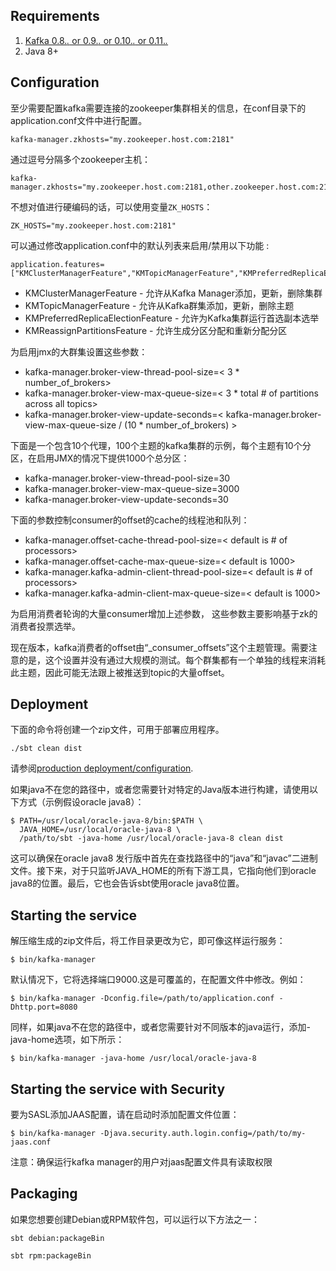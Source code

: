 Requirements
------------

1. [Kafka 0.8.*.* or 0.9.*.* or 0.10.*.* or 0.11.*.*](http://kafka.apache.org/downloads.html)
2. Java 8+

Configuration
-------------

至少需要配置kafka需要连接的zookeeper集群相关的信息，在conf目录下的application.conf文件中进行配置。

    kafka-manager.zkhosts="my.zookeeper.host.com:2181"

通过逗号分隔多个zookeeper主机：

    kafka-manager.zkhosts="my.zookeeper.host.com:2181,other.zookeeper.host.com:2181"

不想对值进行硬编码的话，可以使用变量`ZK_HOSTS`：

    ZK_HOSTS="my.zookeeper.host.com:2181"

可以通过修改application.conf中的默认列表来启用/禁用以下功能 :

    application.features=["KMClusterManagerFeature","KMTopicManagerFeature","KMPreferredReplicaElectionFeature","KMReassignPartitionsFeature"]

 - KMClusterManagerFeature - 允许从Kafka Manager添加，更新，删除集群
 - KMTopicManagerFeature - 允许从Kafka群集添加，更新，删除主题
 - KMPreferredReplicaElectionFeature - 允许为Kafka集群运行首选副本选举
 - KMReassignPartitionsFeature - 允许生成分区分配和重新分配分区

为启用jmx的大群集设置这些参数：

 - kafka-manager.broker-view-thread-pool-size=< 3 * number_of_brokers>
 - kafka-manager.broker-view-max-queue-size=< 3 * total # of partitions across all topics>
 - kafka-manager.broker-view-update-seconds=< kafka-manager.broker-view-max-queue-size / (10 * number_of_brokers) >

下面是一个包含10个代理，100个主题的kafka集群的示例，每个主题有10个分区，在启用JMX的情况下提供1000个总分区：

 - kafka-manager.broker-view-thread-pool-size=30
 - kafka-manager.broker-view-max-queue-size=3000
 - kafka-manager.broker-view-update-seconds=30


下面的参数控制consumer的offset的cache的线程池和队列：

 - kafka-manager.offset-cache-thread-pool-size=< default is # of processors>
 - kafka-manager.offset-cache-max-queue-size=< default is 1000>
 - kafka-manager.kafka-admin-client-thread-pool-size=< default is # of processors>
 - kafka-manager.kafka-admin-client-max-queue-size=< default is 1000>

为启用消费者轮询的大量consumer增加上述参数， 这些参数主要影响基于zk的消费者投票选举。

现在版本，kafka消费者的offset由“_consumer_offsets”这个主题管理。需要注意的是，这个设置并没有通过大规模的测试。每个群集都有一个单独的线程来消耗此主题，因此可能无法跟上被推送到topic的大量offset。


Deployment
----------

下面的命令将创建一个zip文件，可用于部署应用程序。

    ./sbt clean dist

请参阅[production deployment/configuration](https://www.playframework.com/documentation/2.4.x/ProductionConfiguration).

如果java不在您的路径中，或者您需要针对特定的Java版本进行构建，请使用以下方式（示例假设oracle java8）：

    $ PATH=/usr/local/oracle-java-8/bin:$PATH \
      JAVA_HOME=/usr/local/oracle-java-8 \
      /path/to/sbt -java-home /usr/local/oracle-java-8 clean dist

这可以确保在oracle java8 发行版中首先在查找路径中的“java”和“javac”二进制文件。接下来，对于只监听JAVA_HOME的所有下游工具，它指向他们到oracle java8的位置。最后，它也会告诉sbt使用oracle java8位置。

Starting the service
--------------------

解压缩生成的zip文件后，将工作目录更改为它，即可像这样运行服务：

    $ bin/kafka-manager

默认情况下，它将选择端口9000.这是可覆盖的，在配置文件中修改。例如：

    $ bin/kafka-manager -Dconfig.file=/path/to/application.conf -Dhttp.port=8080

同样，如果java不在您的路径中，或者您需要针对不同版本的java运行，添加-java-home选项，如下所示：

    $ bin/kafka-manager -java-home /usr/local/oracle-java-8

Starting the service with Security
----------------------------------

要为SASL添加JAAS配置，请在启动时添加配置文件位置：

    $ bin/kafka-manager -Djava.security.auth.login.config=/path/to/my-jaas.conf

注意：确保运行kafka manager的用户对jaas配置文件具有读取权限


Packaging
---------

如果您想要创建Debian或RPM软件包，可以运行以下方法之一：

    sbt debian:packageBin

    sbt rpm:packageBin


